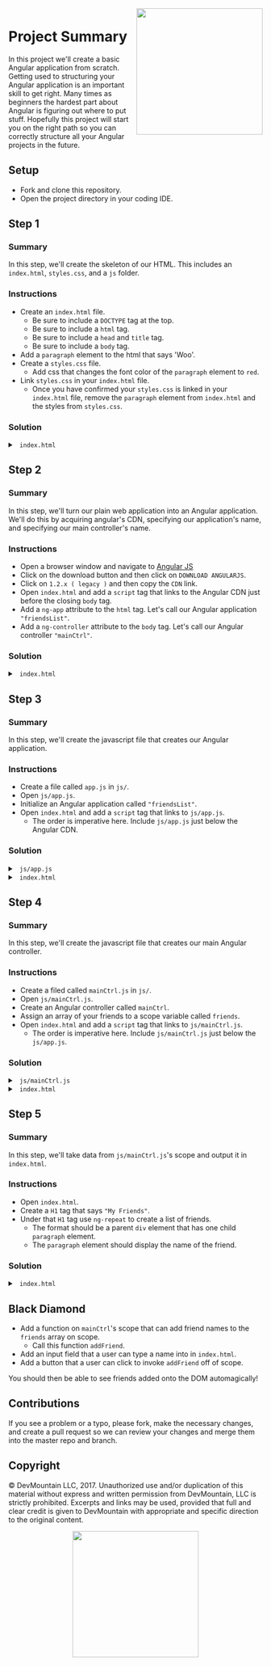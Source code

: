 <img src="https://devmounta.in/img/logowhiteblue.png" width="250" align="right">

# Project Summary

In this project we'll create a basic Angular application from scratch. Getting used to structuring your Angular application is an important skill to get right. Many times as beginners the hardest part about Angular is figuring out where to put stuff. Hopefully this project will start you on the right path so you can correctly structure all your Angular projects in the future.

## Setup

* Fork and clone this repository.
* Open the project directory in your coding IDE.

## Step 1

### Summary

In this step, we'll create the skeleton of our HTML. This includes an `index.html`, `styles.css`, and a `js` folder.

### Instructions

* Create an `index.html` file.
  * Be sure to include a `DOCTYPE` tag at the top.
  * Be sure to include a `html` tag.
  * Be sure to include a `head` and `title` tag.
  * Be sure to include a `body` tag.
* Add a `paragraph` element to the html that says 'Woo'.
* Create a `styles.css` file.
  * Add css that changes the font color of the `paragraph` element to `red`.
* Link `styles.css` in your `index.html` file.
  * Once you have confirmed your `styles.css` is linked in your `index.html` file, remove the `paragraph` element from `index.html` and the styles from `styles.css`.

### Solution

<details>

<summary> <code> index.html </code> </summary>

```html
<!DOCTYPE html>
<html>
  <head>
    <title>My first angular app!</title>

    <link rel="stylesheet" href="./styles.css">
  </head>

  <body>
    
  </body>
</html>
```

</details>

## Step 2

### Summary

In this step, we'll turn our plain web application into an Angular application. We'll do this by acquiring angular's CDN, specifying our application's name, and specifying our main controller's name.

### Instructions

* Open a browser window and navigate to <a href="https://angularjs.org/">Angular JS</a>
* Click on the download button and then click on `DOWNLOAD ANGULARJS`.
* Click on `1.2.x ( legacy )` and then copy the `CDN` link.
* Open `index.html` and add a `script` tag that links to the Angular CDN just before the closing `body` tag.
* Add a `ng-app` attribute to the `html` tag. Let's call our Angular application `"friendsList"`.
* Add a `ng-controller` attribute to the `body` tag. Let's call our Angular controller `"mainCtrl"`.

### Solution

<details>

<summary> <code> index.html </code> </summary>

```html
<!DOCTYPE html>
<html ng-app="friendsList">
  <head>
    <title>My first angular app!</title>

    <link rel="stylesheet" href="./styles.css">
  </head>

  <body ng-controller="mainCtrl">

    <script src="https://ajax.googleapis.com/ajax/libs/angularjs/1.2.32/angular.min.js"></script>
  </body>
</html>
```

</details>

## Step 3

### Summary

In this step, we'll create the javascript file that creates our Angular application.

### Instructions

* Create a file called `app.js` in `js/`.
* Open `js/app.js`.
* Initialize an Angular application called `"friendsList"`.
* Open `index.html` and add a `script` tag that links to `js/app.js`.
  * The order is imperative here. Include `js/app.js` just below the Angular CDN.

### Solution

<details>

<summary> <code> js/app.js </code> </summary>

```js
angular.module("friendsList", []);
```

</details>

<details>

<summary> <code> index.html </code> </summary>

```html
<!DOCTYPE html>
<html ng-app="friendsList">
  <head>
    <title>My first angular app!</title>

    <link rel="stylesheet" href="./styles.css">
  </head>

  <body ng-controller="mainCtrl">

    <script src="https://ajax.googleapis.com/ajax/libs/angularjs/1.2.32/angular.min.js"></script>
    <script src="./js/app.js"></script>
  </body>
</html>
```

</details>

## Step 4

### Summary

In this step, we'll create the javascript file that creates our main Angular controller.

### Instructions

* Create a filed called `mainCtrl.js` in `js/`.
* Open `js/mainCtrl.js`.
* Create an Angular controller called `mainCtrl`.
* Assign an array of your friends to a scope variable called `friends`.
* Open `index.html` and add a `script` tag that links to `js/mainCtrl.js`.
  * The order is imperative here. Include `js/mainCtrl.js` just below the `js/app.js`.

### Solution

<details>

<summary> <code> js/mainCtrl.js </code> </summary>

```js
angular.module('friendsList').controller('mainCtrl', function($scope){
  $scope.friends = [ 'Garry', 'Jerry', 'Larry', 'Perry', 'Mary' ];
});
```

</details>

<details>

<summary> <code> index.html </code> </summary>

```html
<!DOCTYPE html>
<html ng-app="friendsList">
  <head>
    <title>My first angular app!</title>

    <link rel="stylesheet" href="./styles.css">
  </head>

  <body ng-controller="mainCtrl">

    <script src="https://ajax.googleapis.com/ajax/libs/angularjs/1.2.32/angular.min.js"></script>
    <script src="./js/app.js"></script>
    <script src="./js/mainCtrl.js"></script>
  </body>
</html>
```

</details>

## Step 5

### Summary

In this step, we'll take data from `js/mainCtrl.js`'s scope and output it in `index.html`.

### Instructions

* Open `index.html`.
* Create a `H1` tag that says `"My Friends"`.
* Under that `H1` tag use `ng-repeat` to create a list of friends.
  * The format should be a parent `div` element that has one child `paragraph` element.
  * The `paragraph` element should display the name of the friend.

### Solution

<details>

<summary> <code> index.html </code> </summary>

```html
<!DOCTYPE html>
<html ng-app="friendsList">
  <head>
    <title>My first angular app!</title>

    <link rel="stylesheet" href="./styles.css">
  </head>

  <body ng-controller="mainCtrl">

    <h1>My Friends</h1>
    <div ng-repeat="friend in friends">
      <p>{{ friend }}</p>
    </div>

    <script src="https://ajax.googleapis.com/ajax/libs/angularjs/1.2.32/angular.min.js"></script>
    <script src="js/app.js"></script>
    <script src="js/mainCtrl.js"></script>
  </body>
</html>
```

</details>

## Black Diamond

* Add a function on `mainCtrl`'s scope that can add friend names to the `friends` array on scope.
  * Call this function `addFriend`.
* Add an input field that a user can type a name into in `index.html`.
* Add a button that a user can click to invoke `addFriend` off of scope.

You should then be able to see friends added onto the DOM automagically!

## Contributions

If you see a problem or a typo, please fork, make the necessary changes, and create a pull request so we can review your changes and merge them into the master repo and branch.

## Copyright

© DevMountain LLC, 2017. Unauthorized use and/or duplication of this material without express and written permission from DevMountain, LLC is strictly prohibited. Excerpts and links may be used, provided that full and clear credit is given to DevMountain with appropriate and specific direction to the original content.

<p align="center">
<img src="https://devmounta.in/img/logowhiteblue.png" width="250">
</p>
